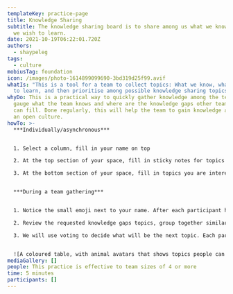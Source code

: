 ```yaml
---
templateKey: practice-page
title: Knowledge Sharing
subtitle: The knowledge sharing board is to share among us what we know and what
  we wish to learn.
date: 2021-10-19T06:22:01.720Z
authors:
  - shaypeleg
tags:
  - culture
mobiusTag: foundation
icon: /images/photo-1614899099690-3bd319d25f99.avif
whatIs: "This is a tool for a team to collect topics: What we know, what we want
  to learn, and then prioritise among possible knowledge sharing topics."
whyDo: This is a practical way to quickly gather knowledge among the team and
  gauge what the team knows and where are the knowledge gaps other team members
  can fill. Done regularly, this will help the team to gain knowledge and create
  an open culture.
howTo: >-
  ***Individually/asynchronous*** 


  1. Select a column, fill in your name on top

  2. At the top section of your space, fill in sticky notes for topics you wish to share, can teach or recently learned about, worth sharing.

  3. At the bottom section of your space, fill in topics you are interested in learning more about


  ***During a team gathering***


  1. Notice the small emoji next to your name. After each participant has added their wish list of topics they want to learn, review each topic. If you can share on the subject, please put your name+emoji on the sticker

  2. Review the requested knowledge gaps topics, group together similar topics/stickers

  3. We will use voting to decide what will be the next topic. Each participant gets four dots to vote on a possible next topic to be shared/learned. The highest topic will be at the top of the agenda.


  ![A coloured table, with animal avatars that shows topics people can share, or want to learn.](/images/screenshot-2021-10-19-at-2.50.13-pm.png "Knowledge sharing with a Miro board")
mediaGallery: []
people: This practice is effective to team sizes of 4 or more
time: 5 minutes
participants: []
---
```

